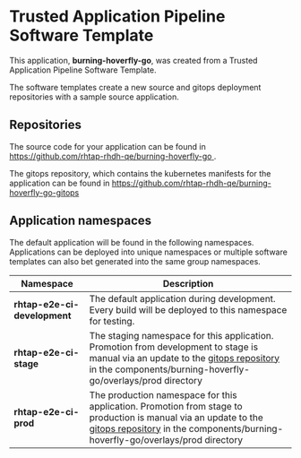 # Trusted Application Pipeline Software Template

This application, **burning-hoverfly-go**, was created from a Trusted Application Pipeline Software Template.

The software templates create a new source and gitops deployment repositories with a sample source application. 

## Repositories

The source code for your application can be found in [https://github.com/rhtap-rhdh-qe/burning-hoverfly-go ](https://github.com/rhtap-rhdh-qe/burning-hoverfly-go ).
 
The gitops repository, which contains the kubernetes manifests for the application can be found in 
[https://github.com/rhtap-rhdh-qe/burning-hoverfly-go-gitops ](https://github.com/rhtap-rhdh-qe/burning-hoverfly-go-gitops ) 

## Application namespaces 

The default application will be found in the following namespaces. Applications can be deployed into unique namespaces or multiple software templates can also bet generated into the same group namespaces.  

|  Namespace   |  Description   |  
| -------- | -------- |   
| **rhtap-e2e-ci-development** | The default application during development. Every build will be deployed to this namespace for testing. | 
| **rhtap-e2e-ci-stage** | The staging namespace for this application. Promotion from development to stage is manual via an update to the [gitops repository](https://github.com/rhtap-rhdh-qe/burning-hoverfly-go-gitops ) in the components/burning-hoverfly-go/overlays/prod directory |  
| **rhtap-e2e-ci-prod** | The production namespace for this application. Promotion from stage to production is manual via an update to the [gitops repository](https://github.com/rhtap-rhdh-qe/burning-hoverfly-go-gitops ) in the components/burning-hoverfly-go/overlays/prod directory | 